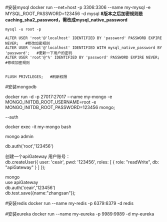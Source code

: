 #安装mysql
docker run --net=host -p 3306:3306 --name my-mysql -e MYSQL_ROOT_PASSWORD=123456 -d mysql
**8版本之后加密规则是caching_sha2_password，需改成mysql_native_password**
```
mysql -u root -p

ALTER USER 'root'@'localhost' IDENTIFIED BY 'password' PASSWORD EXPIRE NEVER;   #修改加密规则 
ALTER USER 'root'@'localhost' IDENTIFIED WITH mysql_native_password BY 'password';   #更新一下用户的密码 
ALTER USER 'root'@'%' IDENTIFIED BY 'password' PASSWORD EXPIRE NEVER;   #修改加密规则


FLUSH PRIVILEGES;   #刷新权限 

```

#安装mongodb

docker run -d  -p 27017:27017 --name my-mongo  -e MONGO_INITDB_ROOT_USERNAME=root  -e MONGO_INITDB_ROOT_PASSWORD=123456 mongo;

--auth

docker exec -it my-mongo bash

mongo admin

db.auth('root','123456')

创建一个apiGateway 用户账号：  
db.createUser({ user: 'ceair', pwd: '123456', roles: [ { role: "readWrite", db: "apiGateway" } ] });


mongo   
 use apiGateway   
db.auth('ceair','123456')   
 db.test.save({name:"zhangsan"});   
 
 

#安装redis
docker run --name my-redis -p 6379:6379 -d redis

#安装eureka
docker run --name my-eureka -p 9989:9989 -d my-eureka
